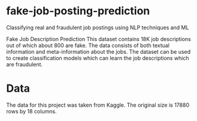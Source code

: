 # fake-job-posting-prediction

Classifying real and fraudulent job postings using NLP techniques and ML

Fake Job Description Prediction
This dataset contains 18K job descriptions out of which about 800 are fake. The data consists of both textual information and meta-information about the jobs. The dataset can be used to create classification models which can learn the job descriptions which are fraudulent.

# Data
The data for this project was taken from Kaggle. The original size is 17880 rows by 18 columns.

